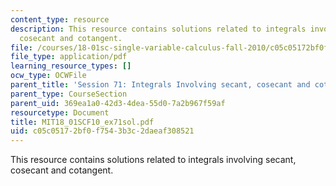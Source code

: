 ```yaml
---
content_type: resource
description: This resource contains solutions related to integrals involving secant,
  cosecant and cotangent.
file: /courses/18-01sc-single-variable-calculus-fall-2010/c05c05172bf0f7543b3c2daeaf308521_MIT18_01SCF10_ex71sol.pdf
file_type: application/pdf
learning_resource_types: []
ocw_type: OCWFile
parent_title: 'Session 71: Integrals Involving secant, cosecant and cotangent'
parent_type: CourseSection
parent_uid: 369ea1a0-42d3-4dea-55d0-7a2b967f59af
resourcetype: Document
title: MIT18_01SCF10_ex71sol.pdf
uid: c05c0517-2bf0-f754-3b3c-2daeaf308521
---
```

This resource contains solutions related to integrals involving secant, cosecant and cotangent.